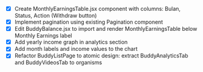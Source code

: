 - [x] Create MonthlyEarningsTable.jsx component with columns: Bulan, Status, Action (Withdraw button)
- [x] Implement pagination using existing Pagination component
- [x] Edit BuddyBalance.jsx to import and render MonthlyEarningsTable below Monthly Earnings label
- [x] Add yearly income graph in analytics section
- [x] Add month labels and income values to the chart
- [x] Refactor BuddyListPage to atomic design: extract BuddyAnalyticsTab and BuddyVideosTab to organisms
